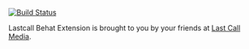 [![Build Status](https://travis-ci.org/LastCallMedia/lastcall-behat-extensions.svg?branch=master)](https://travis-ci.org/LastCallMedia/lastcall-behat-extensions)

Lastcall Behat Extension is brought to you by your friends at [Last Call Media](https://www.lastcallmedia.com).
